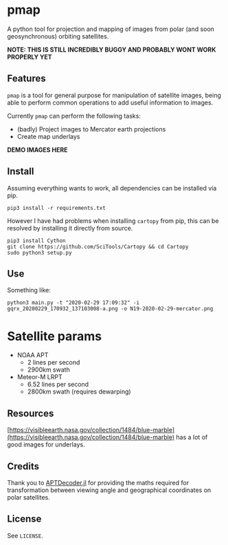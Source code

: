 # pmap

A python tool for projection and mapping of images from polar (and soon geosynchronous) orbiting satellites.

**NOTE: THIS IS STILL INCREDIBLY BUGGY AND PROBABLY WONT WORK PROPERLY YET**

## Features

`pmap` is a tool for general purpose for manipulation of satellite images, being able to perform common operations to add useful information to images.

Currently `pmap` can perform the following tasks:

 - (badly) Project images to Mercator earth projections
 - Create map underlays

**DEMO IMAGES HERE**
 
## Install

Assuming everything wants to work, all dependencies can be installed via pip.

```
pip3 install -r requirements.txt
```

However I have had problems when installing `cartopy` from pip, this can be resolved by installing it directly from source.

```
pip3 install Cython
git clone https://github.com/SciTools/Cartopy && cd Cartopy
sudo python3 setup.py
```

## Use

Something like:

```
python3 main.py -t "2020-02-29 17:09:32" -i gqrx_20200229_170932_137103008-a.png -o N19-2020-02-29-mercator.png
```

# Satellite params

 - NOAA APT
   - 2 lines per second
   - 2900km swath
 - Meteor-M LRPT
   - 6.52 lines per second
   - 2800km swath (requires dewarping)

## Resources

[https://visibleearth.nasa.gov/collection/1484/blue-marble](https://visibleearth.nasa.gov/collection/1484/blue-marble) has a lot of good images for underlays.

## Credits

Thank you to [APTDecoder.jl](https://github.com/Alexander-Barth/APTDecoder.jl) for providing the maths required for transformation between viewing angle and geographical coordinates on polar satellites.

## License

See `LICENSE`.